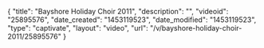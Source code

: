 {
    "title": "Bayshore Holiday Choir 2011",
    "description": "",
    "videoid": "25895576",
    "date_created": "1453119523",
    "date_modified": "1453119523",
    "type": "captivate",
    "layout": "video",
    "url": "\/v\/bayshore-holiday-choir-2011\/25895576"
}